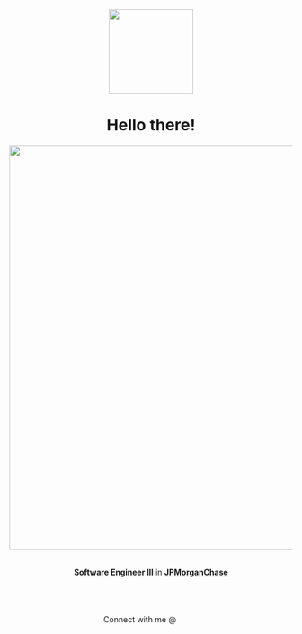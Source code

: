 <div align="center">

<picture>
  <img src="https://i.imgur.com/nNxcpJS.png" width="150" height="150"></img>
</picture>

<h1>Hello there!</h1>

<!-- Pablo's object -->

<picture>
  <img src="https://i.imgur.com/wZSWdql.png" width="720" href=""/>
</picture>

<br><b>Software Engineer III</b> in <a href= "https://www.jpmorgan.com/AR/es/about-us"><b>JPMorganChase</b></a></br>

<br><br><br>Connect with me @ [<img src="https://upload.wikimedia.org/wikipedia/commons/thumb/6/6f/Logo_of_Twitter.svg/1024px-Logo_of_Twitter.svg.png" width="16"/>][1] [<img src="https://upload.wikimedia.org/wikipedia/commons/thumb/8/81/LinkedIn_icon.svg/2048px-LinkedIn_icon.svg.png" width="16" height="16"/>][2]</br></br></br></div>

<!-- Icons -->

[1.2]: http://i.imgur.com/wWzX9uB.png "twitter icon without padding"
[2.2]: https://raw.githubusercontent.com/MartinHeinz/MartinHeinz/master/linkedin-3-16.png "LinkedIn icon without padding"

<!-- Links to social media accounts -->

[1]: https://twitter.com/pablocappetta
[2]: https://www.linkedin.com/in/pablocappetta/


